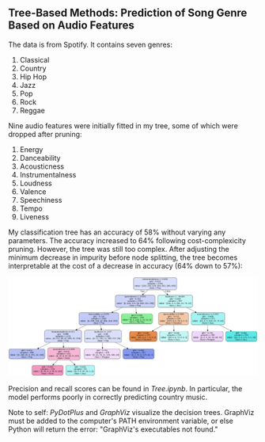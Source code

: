 ## Tree-Based Methods: Prediction of Song Genre Based on Audio Features

The data is from Spotify. It contains seven genres:
1. Classical
2. Country
3. Hip Hop
4. Jazz
5. Pop
6. Rock
7. Reggae

Nine audio features were initially fitted in my tree, some of which were dropped after pruning:
1. Energy
2. Danceability
3. Acousticness
4. Instrumentalness
5. Loudness
6. Valence
7. Speechiness
8. Tempo
9. Liveness

My classification tree has an accuracy of 58% without varying any parameters. The accuracy increased to  64% following cost-complexicity pruning. However, the tree was still too complex. After adjusting the minimum decrease in impurity before node splitting, the tree becomes interpretable at the cost of a decrease in accuracy (64% down to 57%):

![](finalDecisionTree.png)

Precision and recall scores can be found in *Tree.ipynb*. In particular, the model performs poorly in correctly predicting country music.

Note to self: *PyDotPlus* and *GraphViz* visualize the decision trees. GraphViz must be added to the computer's PATH environment variable, or else Python will return the error: "GraphViz's executables not found."
